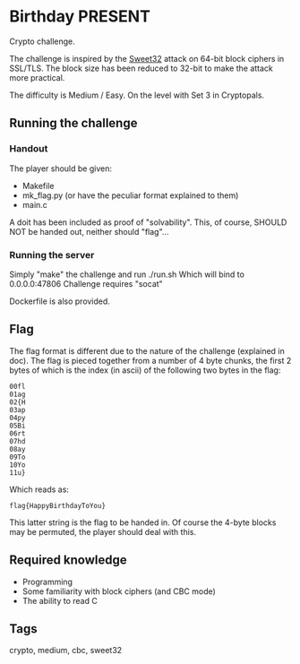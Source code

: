 # Birthday PRESENT

Crypto challenge.

The challenge is inspired by the [Sweet32](https://sweet32.info/) attack on 64-bit block ciphers in SSL/TLS.
The block size has been reduced to 32-bit to make the attack more practical.

The difficulty is Medium / Easy.
On the level with Set 3 in Cryptopals.

## Running the challenge

### Handout

The player should be given:

  - Makefile
  - mk_flag.py (or have the peculiar format explained to them)
  - main.c

A doit has been included as proof of "solvability".
This, of course, SHOULD NOT be handed out, neither should "flag"...

### Running the server

Simply "make" the challenge and run ./run.sh
Which will bind to 0.0.0.0:47806
Challenge requires "socat"

Dockerfile is also provided.

## Flag

The flag format is different due to the nature of the challenge (explained in doc).
The flag is pieced together from a number of 4 byte chunks,
the first 2 bytes of which is the index (in ascii) of the following two bytes in the flag:

    00fl
    01ag
    02{H
    03ap
    04py
    05Bi
    06rt
    07hd
    08ay
    09To
    10Yo
    11u}

Which reads as:

    flag{HappyBirthdayToYou}

This latter string is the flag to be handed in.
Of course the 4-byte blocks may be permuted, the player should deal with this.

## Required knowledge

  - Programming
  - Some familiarity with block ciphers (and CBC mode)
  - The ability to read C

## Tags

  crypto, medium, cbc, sweet32
